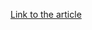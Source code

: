 [Link to the article](https://resources.infosecinstitute.com/zeroaccess-malware-part-2-the-kernel-mode-device-driver-stealth-rootkit/)
